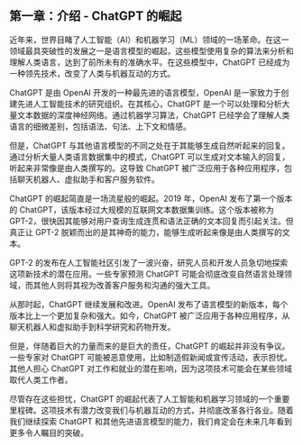 ## 第一章：介绍 - ChatGPT 的崛起

近年来，世界目睹了人工智能（AI）和机器学习（ML）领域的一场革命。在这一领域最具突破性的发展之一是语言模型的崛起，这些模型使用复杂的算法来分析和理解人类语言，达到了前所未有的准确水平。在这些模型中，ChatGPT 已经成为一种领先技术，改变了人类与机器互动的方式。

ChatGPT 是由 OpenAI 开发的一种最先进的语言模型，OpenAI 是一家致力于创建先进人工智能技术的研究组织。在其核心，ChatGPT 是一个可以处理和分析大量文本数据的深度神经网络。通过机器学习算法，ChatGPT 已经学会了理解人类语言的细微差别，包括语法、句法、上下文和情感。

但是，ChatGPT 与其他语言模型的不同之处在于其能够生成自然听起来的回复。通过分析大量人类语言数据集中的模式，ChatGPT 可以生成对文本输入的回复，听起来非常像是由人类撰写的。这导致 ChatGPT 被广泛应用于各种应用程序，包括聊天机器人、虚拟助手和客户服务软件。

ChatGPT 的崛起简直是一场流星般的崛起。2019 年，OpenAI 发布了第一个版本的 ChatGPT，该版本经过大规模的互联网文本数据集训练。这个版本被称为 GPT-2，很快因其能够对用户查询生成连贯和语法正确的文本回复而引起关注。但真正让 GPT-2 脱颖而出的是其神奇的能力，能够生成听起来像是由人类撰写的文本。

GPT-2 的发布在人工智能社区引发了一波兴奋，研究人员和开发人员急切地探索这项新技术的潜在应用。一些专家预测 ChatGPT 可能会彻底改变自然语言处理领域，而其他人则将其视为改善客户服务和沟通的强大工具。

从那时起，ChatGPT 继续发展和改进。OpenAI 发布了语言模型的新版本，每个版本比上一个更加复杂和强大。如今，ChatGPT 被广泛应用于各种应用程序，从聊天机器人和虚拟助手到科学研究和药物开发。

但是，伴随着巨大的力量而来的是巨大的责任，ChatGPT 的崛起并非没有争议。一些专家对 ChatGPT 可能被恶意使用，比如制造假新闻或宣传活动，表示担忧。其他人担心 ChatGPT 对工作和就业的潜在影响，因为这项技术可能会在某些领域取代人类工作者。

尽管存在这些担忧，ChatGPT 的崛起代表了人工智能和机器学习领域的一个重要里程碑。这项技术有潜力改变我们与机器互动的方式，并彻底改革各行各业。随着我们继续探索 ChatGPT 和其他先进语言模型的能力，我们肯定会在未来几年看到更多令人瞩目的突破。
